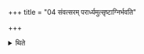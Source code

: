 +++
title = "04 संवत्सरम् परार्ध्यमुत्सृष्टाग्निर्भवति"

+++

<details><summary>थिते</summary>

4. (The sacrificer) remains in the state of one who has given up fires at the most for one year.
</details>
